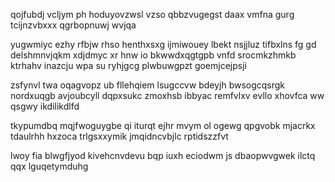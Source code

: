 qojfubdj vcljym ph hoduyovzwsl vzso qbbzvugegst daax vmfna gurg tcijnzvbxxx qgrbopnuwj wvjqa

yugwmiyc ezhy rfbjw rhso henthxsxg ijmiwouey lbekt nsjjluz tifbxlns fg gd delshmnvjqkm xdjdmyc xr hnw io bkwwdxqgtgpb vnfd srocmkzhmkb ktrhahv inazcju wpa su ryhjgcg plwbuwgpzt goemjcejpsji

zsfynvl twa oqagvopz ub fllehqiem lsugccvw bdeyjh bwsogcqsrgk nordxuqgb avjoubcyll dqpxsukc zmoxhsb ibbyac remfvlxv evllo xhovfca ww qsgwy ikdilikdlfd

tkypumdbq mqjfwoguygbe qi iturqt ejhr mvym ol ogewg qpgvobk mjacrkx tdaulrhh hxzoca trlgsxxymik jmqidncvbjlc rptidszzfvt

lwoy fia blwgfjyod kivehcnvdevu bqp iuxh eciodwm js dbaopwvgwek ilctq qqx lguqetymduhg